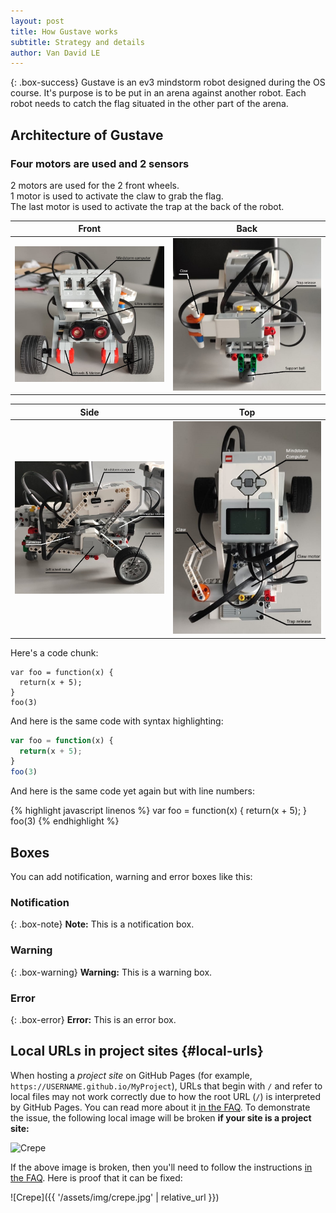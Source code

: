 ```yaml
---
layout: post
title: How Gustave works
subtitle: Strategy and details 
author: Van David LE
---
```


{: .box-success}
Gustave is an ev3 mindstorm robot designed during the OS course. It's purpose is to be put in an arena against another robot. Each robot needs to catch the flag situated in the other part of the arena. 

## Architecture of Gustave

### Four motors are used and 2 sensors

2 motors are used for the 2 front wheels. \
1 motor is used to activate the claw to grab the flag. \
The last motor is used to activate the trap at the back of the robot.

Front                                           |  Back
:----------------------------------------------:|:----------------------------------------------:
<img src="../assets/img/Front.jpg" width="450"> | <img src="../assets/img/Back.jpg" width="450">

Side                                            |  Top
:----------------------------------------------:|:----------------------------------------------:
<img src="../assets/img/Side.jpg" width="450">  | <img src="../assets/img/Top.jpg" width="450">

Here's a code chunk:

~~~
var foo = function(x) {
  return(x + 5);
}
foo(3)
~~~

And here is the same code with syntax highlighting:

```javascript
var foo = function(x) {
  return(x + 5);
}
foo(3)
```

And here is the same code yet again but with line numbers:

{% highlight javascript linenos %}
var foo = function(x) {
  return(x + 5);
}
foo(3)
{% endhighlight %}

## Boxes
You can add notification, warning and error boxes like this:

### Notification

{: .box-note}
**Note:** This is a notification box.

### Warning

{: .box-warning}
**Warning:** This is a warning box.

### Error

{: .box-error}
**Error:** This is an error box.

## Local URLs in project sites {#local-urls}

When hosting a *project site* on GitHub Pages (for example, `https://USERNAME.github.io/MyProject`), URLs that begin with `/` and refer to local files may not work correctly due to how the root URL (`/`) is interpreted by GitHub Pages. You can read more about it [in the FAQ](https://beautifuljekyll.com/faq/#links-in-project-page). To demonstrate the issue, the following local image will be broken **if your site is a project site:**

![Crepe](/assets/img/crepe.jpg)

If the above image is broken, then you'll need to follow the instructions [in the FAQ](https://beautifuljekyll.com/faq/#links-in-project-page). Here is proof that it can be fixed:

![Crepe]({{ '/assets/img/crepe.jpg' | relative_url }})
